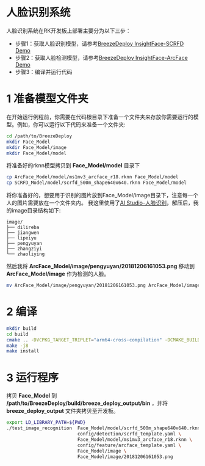 # 人脸识别系统

人脸识别系统在RK开发板上部署主要分为以下三步：

* 步骤1：获取人脸识别模型，请参考[BreezeDeploy InsightFace-SCRFD Demo](../detection_test/scrfd.md)
* 步骤2：获取人脸检测模型，请参考[BreezeDeploy InsightFace-ArcFace Demo](../feature_test/arcface.md)
* 步骤3：编译并运行代码

# 1 准备模型文件夹

在开始运行例程前，你需要在代码根目录下准备一个文件夹来存放你需要运行的模型。例如，你可以运行以下代码来准备一个文件夹:

```bash
cd /path/to/BreezeDeploy
mkdir Face_Model
mkdir Face_Model/image
mkdir Face_Model/model
```

将准备好的rknn模型拷贝到 **Face_Model/model** 目录下

```bash
cp ArcFace_Model/model/ms1mv3_arcface_r18.rknn Face_Model/model
cp SCRFD_Model/model/scrfd_500m_shape640x640.rknn Face_Model/model
```

将你准备好的，想要用于识别的图片放到Face_Model/image目录下，注意每一个人的图片需要放在一个文件夹内。
我这里使用了[AI Studio-人脸识别](https://aistudio.baidu.com/datasetdetail/94187)，解压后，我的image目录结构如下:

```text
image/
├── dilireba
├── jiangwen
├── lipeiyu
├── pengyuyan
├── zhangziyi
└── zhaoliying
```

然后我将 **ArcFace_Model/image/pengyuyan/20181206161053.png** 移动到 **ArcFace_Model/image** 作为检测的人脸。

```bash
mv ArcFace_Model/image/pengyuyan/20181206161053.png ArcFace_Model/image
```


# 2 编译

```bash
mkdir build
cd build
cmake .. -DVCPKG_TARGET_TRIPLET="arm64-cross-compilation" -DCMAKE_BUILD_TYPE=Release -DCMAKE_INSTALL_PREFIX="${PWD}/breeze_deploy_output"
make -j8
make install
```

# 3 运行程序

拷贝 **Face_Model** 到 **/path/to/BreezeDeploy/build/breeze_deploy_output/bin** ，并将 **breeze_deploy_output** 文件夹拷贝至开发板。

```bash
export LD_LIBRARY_PATH=${PWD}
./test_image_recognition  Face_Model/model/scrfd_500m_shape640x640.rknn \
                          config/detection/scrfd_template.yaml \
                          Face_Model/model/ms1mv3_arcface_r18.rknn \
                          config/feature/arcface_template.yaml \
                          Face_Model/image \
                          Face_Model/image/20181206161053.png
```